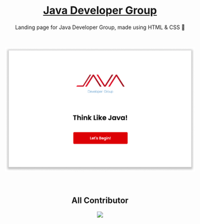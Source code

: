 <!-- markdownlint-disable MD033 MD041 -->

<div align="center">

# [Java Developer Group](https://stikom-java-network.github.io/)

Landing page for Java Developer Group, made using HTML & CSS 🚀

<br />

![preview](./preview.png)

<br />

## All Contributor
<a href="https://github.com/stikom-java-network/stikom-java-network.github.io
/graphs/contributors">
  <img src="https://contrib.rocks/image?repo=stikom-java-network/stikom-java-network.github.io" />
</a>

</div>
